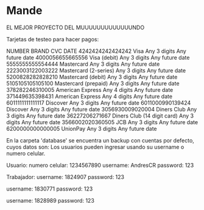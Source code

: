 # Mande
EL MEJOR PROYECTO DEL MUUUUUUUUUUUUUNDO

Tarjetas de testeo para hacer pagos:

NUMBER	          BRAND	                      CVC	DATE
4242424242424242  Visa	                      Any 3 digits	Any future date
4000056655665556	Visa (debit)	              Any 3 digits	Any future date
5555555555554444	Mastercard	                Any 3 digits	Any future date
2223003122003222	Mastercard (2-series)	      Any 3 digits	Any future date
5200828282828210	Mastercard (debit)	        Any 3 digits	Any future date
5105105105105100	Mastercard (prepaid)	      Any 3 digits	Any future date
378282246310005   American Express            Any 4 digits	Any future date
371449635398431	  American Express	          Any 4 digits	Any future date
6011111111111117	Discover	                  Any 3 digits	Any future date
6011000990139424	Discover	                  Any 3 digits	Any future date
3056930009020004	Diners Club	                Any 3 digits	Any future date
36227206271667    Diners Club (14 digit card) Any 3 digits	Any future date
3566002020360505	JCB	                        Any 3 digits	Any future date
6200000000000005	UnionPay	                  Any 3 digits	Any future date

En la carpeta 'database' se encuentra un backup con cuentas por defecto, cuyos datos son:
Los usuarios pueden ingresar usando su username o numero celular.

Usuario:
numero celular: 1234567890
username: AndresCR
password: 123

Trabajador:
username: 1824907
password: 123

username: 1830771
password: 123

username: 1828989
password: 123
